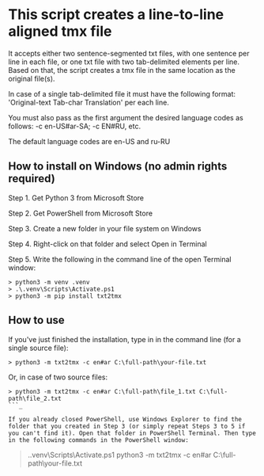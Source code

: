 # This script creates a line-to-line aligned tmx file

It accepts either two sentence-segmented txt files, with one sentence per line in
each file, or one txt file with two tab-delimited elements per line. 
Based on that, the script creates a tmx file in the same location as the original file(s).

In case of a single tab-delimited file it must have the following format: 
'Original-text Tab-char Translation' per each line.

You must also pass as the first argument the desired language codes as follows:
-c en-US#ar-SA; -c EN#RU, etc.

The default language codes are en-US and ru-RU

## How to install on Windows (no admin rights required)

Step 1. Get Python 3 from Microsoft Store

Step 2. Get PowerShell from Microsoft Store

Step 3. Create a new folder in your file system on Windows

Step 4. Right-click on that folder and select Open in Terminal

Step 5. Write the following in the command line of the open Terminal window:
```
> python3 -m venv .venv
> .\.venv\Scripts\Activate.ps1
> python3 -m pip install txt2tmx
```

## How to use

If you've just finished the installation, type in in the command line (for
a single source file):
```
> python3 -m txt2tmx -c en#ar C:\full-path\your-file.txt
```

Or, in case of two source files:
```
> python3 -m txt2tmx -c en#ar C:\full-path\file_1.txt C:\full-path\file_2.txt 
```_

If you already closed PowerShell, use Windows Explorer to find the folder that you created in Step 3 (or simply repeat Steps 3 to 5 if you can't find it). Open that folder in PowerShell Terminal. Then type in the following commands in the PowerShell window:
```
> .\.venv\Scripts\Activate.ps1
> python3 -m txt2tmx -c en#ar C:\full-path\your-file.txt
```